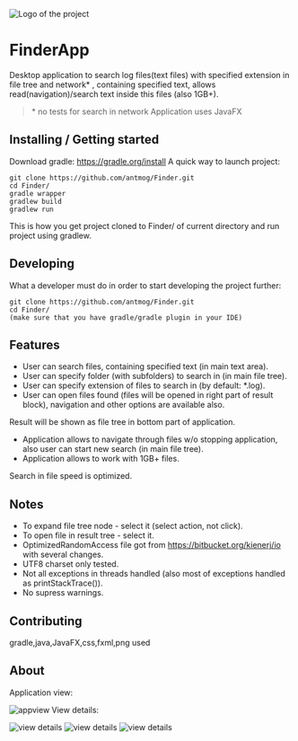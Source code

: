 ![Logo of the project](https://lh4.googleusercontent.com/jMMn2i2lQv9cNeEmH-BKEdI9irUGCcsSA5Fx5TZ68MdT1Z0AXkCadXunA8aYhxVLFD1P38KcobikxFA=w1504-h871)
# FinderApp

Desktop application to search log files(text files) with specified extension in file tree and network* , 
containing specified text, allows read(navigation)/search text inside this files (also 1GB+).
> \* no tests for search in network
> Application uses JavaFX


## Installing / Getting started
Download gradle: https://gradle.org/install
A quick way to launch project:

```shell
git clone https://github.com/antmog/Finder.git
cd Finder/
gradle wrapper
gradlew build
gradlew run
```

This is how you get project cloned to Finder/ of current directory and run project using gradlew.

## Developing

What a developer must do in order to start developing
the project further:

```shell
git clone https://github.com/antmog/Finder.git
cd Finder/
(make sure that you have gradle/gradle plugin in your IDE)
```

## Features
* User can search files, containing specified text (in main text area).
* User can specify folder (with subfolders) to search in (in main file tree).
* User can specify extension of files to search in (by default: *.log).
* User can open files found (files will be opened in right part of result block), navigation and other options are available also.

Result will be shown as file tree in bottom part of application. 

* Application allows to navigate through files w/o stopping application, also user can start new search (in main file tree).
* Application allows to work with 1GB+ files.

Search in file speed is optimized.

## Notes
* To expand file tree node - select it (select action, not click).
* To open file in result tree - select it.
* OptimizedRandomAccess file got from https://bitbucket.org/kienerj/io with several changes.
* UTF8 charset only tested.
* Not all exceptions in threads handled (also most of exceptions handled as printStackTrace()).
* No supress warnings.

## Contributing

gradle,java,JavaFX,css,fxml,png used

## About 
Application view:

![appview](https://lh4.googleusercontent.com/hZ65TkQ82vRhEVNLhYWdBGF6874J2OJeCTmd9i8NDTL2_UZ9t2WiLyW5Vnk6d_RJRwk_bv91pWnPL6w=w1187-h822-rw)
View details:

![view details](https://lh4.googleusercontent.com/8uyKMN_8ssYZ4-DIsnu31pTn76T4vfzFT6XfE0dLABakDPfH-CSKTB604klmNvLZRJTmL0rZKSzjY-c=w1824-h822-rw)
![view details](https://lh5.googleusercontent.com/HOUxy9CIhNmrUFYbsCK6VKpo1skbyIdxgQFpTgJ2MZldKaTlY4iDcwdBia2T0zBmJcg_uiLH9OFy7Go=w1824-h822)
![view details](https://lh4.googleusercontent.com/eTR-_eRE93kbHqS8-GdwQRayG7W58FSAldBher0hG9gYpVgsGttAmsQJkALkqXsdDFES4hMf5hujREM=w1824-h822-rw)
